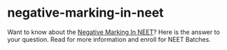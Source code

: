 # negative-marking-in-neet
Want to know about the <a href=https://www.pw.live/blogs-neet/is-there-negative-marking-in-neet-tips-to-eliminate-it>Negative Marking In NEET</a>? Here is the answer to your question. Read for more information and enroll for NEET Batches.

